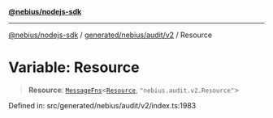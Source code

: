 [**@nebius/nodejs-sdk**](../../../../../README.md)

***

[@nebius/nodejs-sdk](../../../../../README.md) / [generated/nebius/audit/v2](../README.md) / Resource

# Variable: Resource

> **Resource**: [`MessageFns`](../../../../../runtime/protos/core/interfaces/MessageFns.md)\<[`Resource`](../interfaces/Resource.md), `"nebius.audit.v2.Resource"`\>

Defined in: src/generated/nebius/audit/v2/index.ts:1983
